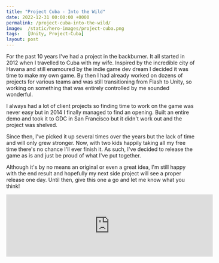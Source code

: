 ```yaml
---
title: "Project Cuba - Into the Wild"
date: 2022-12-31 00:00:00 +0000
permalink: /project-cuba-into-the-wild/
image:  /static/hero-images/project-cuba.png
tags:   [Unity, Project-Cuba]
layout: post
---
```

For the past 10 years I've had a project in the backburner. It all started in 2012 when I travelled to Cuba with my wife. Inspired by the incredible city of Havana and still enamoured by the indie game dev dream I decided it was time to make my own game. By then I had already worked on dozens of projects for various teams and was still transitioning from Flash to Unity, so working on something that was entirely controlled by me sounded wonderful.

I always had a lot of client projects so finding time to work on the game was never easy but in 2014 I finally managed to find an opening. Built an entire demo and took it to GDC in San Francisco but it didn't work out and the project was shelved. 

Since then, I've picked it up several times over the years but the lack of time and will only grew stronger. Now, with two kids happily taking all my free time there's no chance I'll ever finish it. As such, I've decided to release the game as is and just be proud of what I've put together.

Although it's by no means an original or even a great idea, I'm still happy with the end result and hopefully my next side project will see a proper release one day. Until then, give this one a go and let me know what you think!

<iframe frameborder="0" src="https://itch.io/embed/1835403?dark=true" width="552" height="167"><a href="https://luispedrofonseca.itch.io/project-cuba">Project Cuba by Luis Pedro Fonseca</a></iframe>